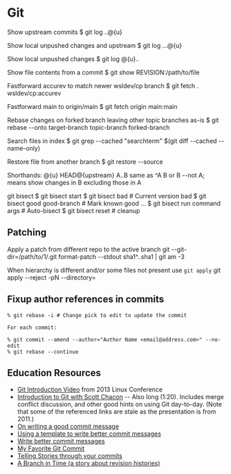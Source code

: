 # Git

Show upstream commits
  $ git log ..@{u}

Show local unpushed changes and upstream
  $ git log ...@{u}

Show local unpushed changes
  $ git log @{u}..

Show file contents from a commit
  $ git show REVISION:/path/to/file

Fastforward accurev to match newer wsldev/cp branch
  $ git fetch . wsldev/cp:accurev

Fastforward main to origin/main
  $ git fetch origin main:main

Rebase changes on forked branch leaving other topic branches as-is
  $ git rebase --onto target-branch topic-branch forked-branch

Search files in index
  $ git grep --cached "searchterm" $(git diff --cached --name-only)

Restore file from another branch
  $ git restore --source <branch> <file>

Shorthands:
  @{u} HEAD@{upstream}
  A..B same as ^A B or B --not A; means show changes in B excluding those in A

git bisect
	$ git bisect start
  $ git bisect bad                # Current version bad
  $ git bisect good good-branch   # Mark known good
	...
  $ git bisect run command args   # Auto-bisect
  $ git bisect reset              # cleanup

## Patching

Apply a patch from different repo to the active branch
    git --git-dir=/path/to/1/.git format-patch --stdout sha1^..sha1 | git am -3

When hierarchy is different and/or some files not present use `git apply`
    git apply --reject -pN --directory=<new path>

## Fixup author references in commits

    % git rebase -i # Change pick to edit to update the commit

    For each commit:

    % git commit --amend --author="Author Name <email@address.com>" --no-edit
    % git rebase --continue

## Education Resources

* [Git Introduction Video](https://www.youtube.com/watch?v=1ffBJ4sVUb4) from 2013 Linux Conference
* [Introduction to Git with Scott Chacon](https://www.youtube.com/watch?v=ZDR433b0HJY) -- Also long (1:20). Includes merge conflict discussion, and other good hints on using Git day-to-day. (Note that some of the referenced links are stale as the presentation is from 2011.)
* [On writing a good commit message](https://cbea.ms/git-commit/)
* [Using a template to write better commit messages](https://gist.github.com/lisawolderiksen/a7b99d94c92c6671181611be1641c733)
* [Write better commit messages](https://www.freecodecamp.org/news/how-to-write-better-git-commit-messages/)
* [My Favorite Git Commit](https://dhwthompson.com/2019/my-favourite-git-commit)
* [Telling Stories through your commits](https://blog.mocoso.co.uk/talks/2015/01/12/telling-stories-through-your-commits/)
* [A Branch in Time (a story about revision histories)](https://tekin.co.uk/2019/02/a-talk-about-revision-histories)
